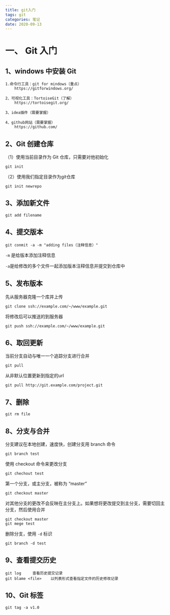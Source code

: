 ```yaml
---
title: git入门
tags: git
categories: 笔记
date: 2020-09-13
---
```


# 一、 Git 入门

## 1、windows 中安装  Git

```
1.命令行工具：git for mindows（重点）
	https://gitforwindows.org/
	
2、可视化工具：TortoiseGit（了解）
	https://tortoisegit.org/
	
3、idea插件（需要掌握）

4、github网站（需要掌握）
	https://github.com/
```

## 2、Git 创建仓库

（1）使用当前目录作为 Git 仓库，只需要对他初始化

```
git init
```

（2）使用我们指定目录作为git仓库

```
git init newrepo
```

## 3、添加新文件

```
git add filename
```

## 4、提交版本

```
git conmit -a -m "adding files（注释信息）"
```

`-m` 是给版本添加注释信息

`-a`是给修改的多个文件一起添加版本注释信息并提交到仓库中

## 5、发布版本

先从服务器克隆一个库并上传

```
git clone ssh://example.com/~/www/example.git
```

将修改后可以推送的到服务器

```
git push ssh://example.com/~/www/example.git
```

## 6、取回更新

当前分支自动与唯一一个追踪分支进行合并

```
git pull
```

从非默认位置更新到指定的url

```
git pull http://git.example.com/project.git
```

## 7、删除

```
git rm file
```

## 8、分支与合并

分支建议在本地创建，速度快，创建分支用 branch 命令

```
git branch test
```

使用 checkout 命令来更改分支

```
git chechout test
```

第一个分支，或主分支，被称为 “master”

```
git checkout master
```

对其他分支的更改不会反映在主分支上。如果想将更改提交到主分支，需要切回主分支，然后使用合并

```
git checkout master
git mege test
```

删除分支，使用 `-d` 标识

```
git branch -d test
```

## 9、查看提交历史

```
git log		查看历史提交记录
git blame <file>	以列表形式查看指定文件的历史修改记录
```

## 10、Git  标签

```
git tag -a v1.0 
```

